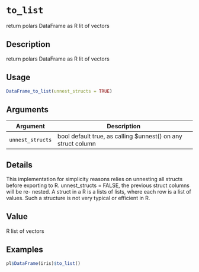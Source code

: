 # `to_list`

return polars DataFrame as R lit of vectors


## Description

return polars DataFrame as R lit of vectors


## Usage

```r
DataFrame_to_list(unnest_structs = TRUE)
```


## Arguments

Argument      |Description
------------- |----------------
`unnest_structs`     |     bool default true, as calling $unnest() on any struct column


## Details

This implementation for simplicity reasons relies on unnesting all structs before
 exporting to R. unnest_structs = FALSE, the previous struct columns will be re-
 nested. A struct in a R is a lists of lists, where each row is a list of values.
 Such a structure is not very typical or efficient in R.


## Value

R list of vectors


## Examples

```r
pl$DataFrame(iris)$to_list()
```


